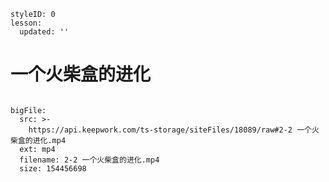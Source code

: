 ```@Lesson
styleID: 0
lesson:
  updated: ''

```
# 一个火柴盒的进化

```@BigFile

bigFile:
  src: >-
    https://api.keepwork.com/ts-storage/siteFiles/18089/raw#2-2 一个火柴盒的进化.mp4
  ext: mp4
  filename: 2-2 一个火柴盒的进化.mp4
  size: 154456698
          
```